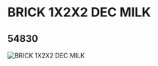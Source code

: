 # BRICK 1X2X2 DEC MILK
## 54830
![BRICK 1X2X2 DEC MILK](https://lc-www-live-s.legocdn.com/media/bricks/5/2/4285586.jpg)